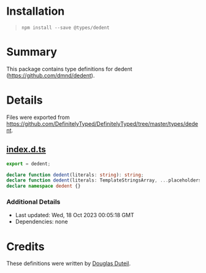 # Installation
> `npm install --save @types/dedent`

# Summary
This package contains type definitions for dedent (https://github.com/dmnd/dedent).

# Details
Files were exported from https://github.com/DefinitelyTyped/DefinitelyTyped/tree/master/types/dedent.
## [index.d.ts](https://github.com/DefinitelyTyped/DefinitelyTyped/tree/master/types/dedent/index.d.ts)
````ts
export = dedent;

declare function dedent(literals: string): string;
declare function dedent(literals: TemplateStringsArray, ...placeholders: any[]): string;
declare namespace dedent {}

````

### Additional Details
 * Last updated: Wed, 18 Oct 2023 00:05:18 GMT
 * Dependencies: none

# Credits
These definitions were written by [Douglas Duteil](https://github.com/douglasduteil).
